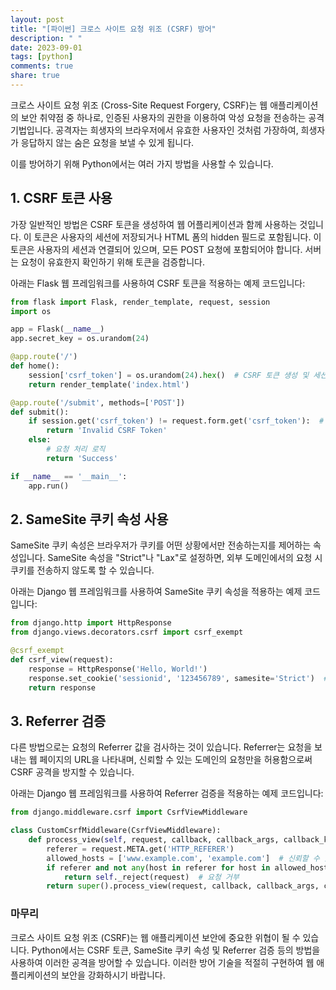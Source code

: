 ```yaml
---
layout: post
title: "[파이썬] 크로스 사이트 요청 위조 (CSRF) 방어"
description: " "
date: 2023-09-01
tags: [python]
comments: true
share: true
---
```


크로스 사이트 요청 위조 (Cross-Site Request Forgery, CSRF)는 웹 애플리케이션의 보안 취약점 중 하나로, 인증된 사용자의 권한을 이용하여 악성 요청을 전송하는 공격 기법입니다. 공격자는 희생자의 브라우저에서 유효한 사용자인 것처럼 가장하여, 희생자가 응답하지 않는 숨은 요청을 보낼 수 있게 됩니다.

이를 방어하기 위해 Python에서는 여러 가지 방법을 사용할 수 있습니다.

## 1. CSRF 토큰 사용

가장 일반적인 방법은 CSRF 토큰을 생성하여 웹 어플리케이션과 함께 사용하는 것입니다. 이 토큰은 사용자의 세션에 저장되거나 HTML 폼의 hidden 필드로 포함됩니다. 이 토큰은 사용자의 세션과 연결되어 있으며, 모든 POST 요청에 포함되어야 합니다. 서버는 요청이 유효한지 확인하기 위해 토큰을 검증합니다.

아래는 Flask 웹 프레임워크를 사용하여 CSRF 토큰을 적용하는 예제 코드입니다:

```python
from flask import Flask, render_template, request, session
import os

app = Flask(__name__)
app.secret_key = os.urandom(24)

@app.route('/')
def home():
    session['csrf_token'] = os.urandom(24).hex()  # CSRF 토큰 생성 및 세션에 저장
    return render_template('index.html')

@app.route('/submit', methods=['POST'])
def submit():
    if session.get('csrf_token') != request.form.get('csrf_token'):  # 토큰 검증
        return 'Invalid CSRF Token'
    else:
        # 요청 처리 로직
        return 'Success'

if __name__ == '__main__':
    app.run()
```
## 2. SameSite 쿠키 속성 사용

SameSite 쿠키 속성은 브라우저가 쿠키를 어떤 상황에서만 전송하는지를 제어하는 속성입니다. SameSite 속성을 "Strict"나 "Lax"로 설정하면, 외부 도메인에서의 요청 시 쿠키를 전송하지 않도록 할 수 있습니다.

아래는 Django 웹 프레임워크를 사용하여 SameSite 쿠키 속성을 적용하는 예제 코드입니다:

```python
from django.http import HttpResponse
from django.views.decorators.csrf import csrf_exempt

@csrf_exempt
def csrf_view(request):
    response = HttpResponse('Hello, World!')
    response.set_cookie('sessionid', '123456789', samesite='Strict')  # SameSite 속성 적용
    return response
```

## 3. Referrer 검증

다른 방법으로는 요청의 Referrer 값을 검사하는 것이 있습니다. Referrer는 요청을 보내는 웹 페이지의 URL을 나타내며, 신뢰할 수 있는 도메인의 요청만을 허용함으로써 CSRF 공격을 방지할 수 있습니다.

아래는 Django 웹 프레임워크를 사용하여 Referrer 검증을 적용하는 예제 코드입니다:

```python
from django.middleware.csrf import CsrfViewMiddleware

class CustomCsrfMiddleware(CsrfViewMiddleware):
    def process_view(self, request, callback, callback_args, callback_kwargs):
        referer = request.META.get('HTTP_REFERER')
        allowed_hosts = ['www.example.com', 'example.com']  # 신뢰할 수 있는 도메인
        if referer and not any(host in referer for host in allowed_hosts):
            return self._reject(request)  # 요청 거부
        return super().process_view(request, callback, callback_args, callback_kwargs)
```

### 마무리

크로스 사이트 요청 위조 (CSRF)는 웹 애플리케이션 보안에 중요한 위협이 될 수 있습니다. Python에서는 CSRF 토큰, SameSite 쿠키 속성 및 Referrer 검증 등의 방법을 사용하여 이러한 공격을 방어할 수 있습니다. 이러한 방어 기술을 적절히 구현하여 웹 애플리케이션의 보안을 강화하시기 바랍니다.